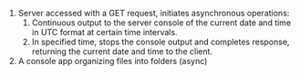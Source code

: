 1. Server accessed with a GET request, initiates asynchronous operations:
    1) Continuous output to the server console of the current date and time in UTC format at certain time intervals.
    2) In specified time, stops the console output and completes response, returning the current date and time to the client.
2. A console app organizing files into folders (async)
